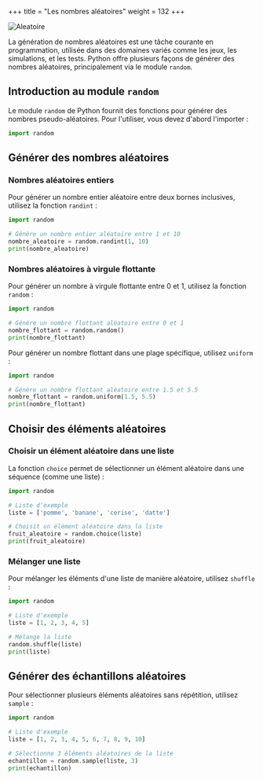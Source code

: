 +++
title = "Les nombres aléatoires"
weight = 132
+++

![Aleatoire](../nb_aleatoire.jpeg?width=18vw)


La génération de nombres aléatoires est une tâche courante en programmation, utilisée dans des domaines variés comme les jeux, les simulations, et les tests. Python offre plusieurs façons de générer des nombres aléatoires, principalement via le module `random`.

## Introduction au module `random`

Le module `random` de Python fournit des fonctions pour générer des nombres pseudo-aléatoires. Pour l'utiliser, vous devez d'abord l'importer :

```python
import random
```

## Générer des nombres aléatoires

### Nombres aléatoires entiers

Pour générer un nombre entier aléatoire entre deux bornes inclusives, utilisez la fonction `randint` :

```python
import random

# Génère un nombre entier aléatoire entre 1 et 10
nombre_aleatoire = random.randint(1, 10)
print(nombre_aleatoire)
```

### Nombres aléatoires à virgule flottante

Pour générer un nombre à virgule flottante entre 0 et 1, utilisez la fonction `random` :

```python
import random

# Génère un nombre flottant aléatoire entre 0 et 1
nombre_flottant = random.random()
print(nombre_flottant)
```

Pour générer un nombre flottant dans une plage spécifique, utilisez `uniform` :

```python
import random

# Génère un nombre flottant aléatoire entre 1.5 et 5.5
nombre_flottant = random.uniform(1.5, 5.5)
print(nombre_flottant)
```

## Choisir des éléments aléatoires

### Choisir un élément aléatoire dans une liste

La fonction `choice` permet de sélectionner un élément aléatoire dans une séquence (comme une liste) :

```python
import random

# Liste d'exemple
liste = ['pomme', 'banane', 'cerise', 'datte']

# Choisit un élément aléatoire dans la liste
fruit_aleatoire = random.choice(liste)
print(fruit_aleatoire)
```

### Mélanger une liste

Pour mélanger les éléments d'une liste de manière aléatoire, utilisez `shuffle` :

```python
import random

# Liste d'exemple
liste = [1, 2, 3, 4, 5]

# Mélange la liste
random.shuffle(liste)
print(liste)
```

## Générer des échantillons aléatoires

Pour sélectionner plusieurs éléments aléatoires sans répétition, utilisez `sample` :

```python
import random

# Liste d'exemple
liste = [1, 2, 3, 4, 5, 6, 7, 8, 9, 10]

# Sélectionne 3 éléments aléatoires de la liste
echantillon = random.sample(liste, 3)
print(echantillon)
```
